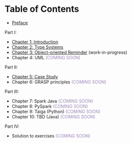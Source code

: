 # Table of Contents

* [Preface](/grasp-principles/preface/)

Part I:

* [Chapter 1: Introduction](/grasp-principles/introduction/)
* [Chapter 2: Type Systems](/grasp-principles/type-systems/)
* [Chapter 3: Object-oriented Reminder](/grasp-principles/recap/) (work-in-progress)
* Chapter 4: UML <span style="color: #9d85b5">(COMING SOON)</span>

Part II:

* [Chapter 5: Case Study](/grasp-principles/case-study/)
* Chapter 6: GRASP principles <span style="color: #9d85b5">(COMING SOON)</span>

Part III:

* Chapter 7: Spark Java <span style="color: #9d85b5">(COMING SOON)</span>
* Chapter 8: PySpark <span style="color: #9d85b5">(COMING SOON)</span>
* Chapter 9: Taiga (Python) <span style="color: #9d85b5">(COMING SOON)</span>
* Chapter 10: TBD (Java) <span style="color: #9d85b5">(COMING SOON)</span>

Part IV:

* Solution to exercises <span style="color: #9d85b5">(COMING SOON)</span>

